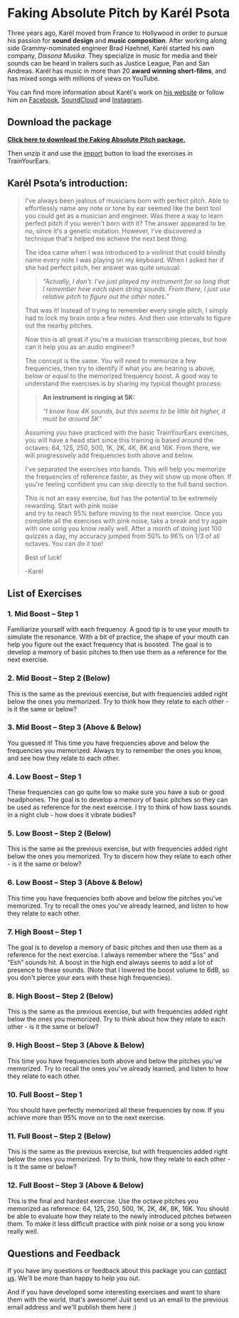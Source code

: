 # Faking Absolute Pitch by Karél Psota

Three years ago, Karél moved from France to Hollywood in order to pursue his passion for **sound design** and **music composition**. After working along side Grammy-nominated engineer Brad Haehnel, Karél started his own company, _Dissona Musika_. They specialize in music for media and their sounds can be heard in trailers such as Justice League, Pan and San Andreas. Karél has music in more than 20 **award winning short-films**, and has mixed songs with millions of views on YouTube.

You can find more information about Karél's work on [his website](http://karelpsota.com/) or follow him on [Facebook](https://www.facebook.com/karelpsotamusic), [SoundCloud](https://soundcloud.com/karelpsota) and [Instagram](https://www.instagram.com/karelpsota/).

## Download the package

[**Click here to download the Faking Absolute Pitch package.**](https://cdn.trainyourears.com/exercises/karel-psota/Faking%20Absolute%20Pitch%20Package%20by%20Karel%20Psota.zip)

Then unzip it and use the [import](../options/designer.md#import) button to load the exercises in TrainYourEars.

## Karél Psota’s introduction:

> I've always been jealous of musicians born with perfect pitch. Able to effortlessly name any note or tone by ear seemed like the best tool you could get as a musician and engineer. Was there a way to learn perfect pitch if you weren't born with it? The answer appeared to be no, since it's a genetic mutation. However, I've discovered a technique that's helped me achieve the next best thing.
>
> The idea came when I was introduced to a violinist that could blindly name every note I was playing on my keyboard. When I asked her if she had perfect pitch, her answer was quite unusual:
>
> > _“Actually, I don't. I've just played my instrument for so long that I remember how each open string sounds. From there, I just use relative pitch to figure out the other notes.”_
>
> That was it! Instead of trying to remember every single pitch, I simply had to lock my brain onto a few notes. And then use intervals to figure out the nearby pitches.
>
> Now this is all great if you're a musician transcribing pieces, but how can it help you as an audio engineer?
>
> The concept is the same. You will need to memorize a few frequencies, then try to identify if what you are hearing is above, below or equal to the memorized frequency boost. A good way to understand the exercises is by sharing my typical thought process:
>
> > **An instrument is ringing at 5K:**
> >
> > _“I know how 4K sounds, but this seems to be little bit higher, it must be around 5K”_
>
> Assuming you have practiced with the basic TrainYourEars exercises, you will have a head start since this training is based around the octaves: 64, 125, 250, 500, 1K, 2K, 4K, 8K and 16K. From there, we will progressively add frequencies both above and below.
>
> I've separated the exercises into bands. This will help you memorize the frequencies of reference faster, as they will show up more often. If you're feeling confident you can skip directly to the full band section.
>
> This is not an easy exercise, but has the potential to be extremely rewarding. Start with pink noise  
> and try to reach 95% before moving to the next exercise. Once you complete all the exercises with pink noise, take a break and try again with one song you know really well. After a month of doing just 100 quizzes a day, my accuracy jumped from 50% to 96% on 1/3 of all octaves. You can do it too!
>
> Best of luck!
>
> -Karél

## List of Exercises

### 1. Mid Boost – Step 1

Familiarize yourself with each frequency. A good tip is to use your mouth to simulate the resonance. With a bit of practice, the shape of your mouth can help you figure out the exact frequency that is boosted. The goal is to develop a memory of basic pitches to then use them as a reference for the next exercise.

### 2. Mid Boost – Step 2 \(Below\)

This is the same as the previous exercise, but with frequencies added right below the ones you memorized. Try to think how they relate to each other - is it the same or below?

### 3. Mid Boost – Step 3 \(Above & Below\)

You guessed it! This time you have frequencies above and below the frequencies you memorized. Always try to remember the ones you know, and see how they relate to each other.

### 4. Low Boost – Step 1

These frequencies can go quite low so make sure you have a sub or good headphones. The goal is to develop a memory of basic pitches so they can be used as reference for the next exercise. I try to think of how bass sounds in a night club - how does it vibrate bodies?

### 5. Low Boost – Step 2 \(Below\)

This is the same as the previous exercise, but with frequencies added right below the ones you memorized. Try to discern how they relate to each other - is it the same or below?

### 6. Low Boost – Step 3 \(Above & Below\)

This time you have frequencies both above and below the pitches you've memorized. Try to recall the ones you've already learned, and listen to how they relate to each other.

### 7. High Boost – Step 1

The goal is to develop a memory of basic pitches and then use them as a reference for the next exercise. I always remember where the “Sss” and “Esh” sounds hit. A boost in the high end always seems to add a lot of presence to these sounds. \(Note that I lowered the boost volume to 6dB, so you don't pierce your ears with these high frequencies\).

### 8. High Boost – Step 2 \(Below\)

This is the same as the previous exercise, but with frequencies added right below the ones you memorized. Try to think about how they relate to each other - is it the same or below?

### 9. High Boost – Step 3 \(Above & Below\)

This time you have frequencies both above and below the pitches you've memorized. Try to recall the ones you've already learned, and listen to how they relate to each other.

### 10. Full Boost – Step 1

You should have perfectly memorized all these frequencies by now. If you achieve more than 95% move on to the next exercise.

### 11. Full Boost – Step 2 \(Below\)

This is the same as the previous exercise, but with frequencies added right below the ones you memorized. Try to think, how they relate to each other - is it the same or below?

### 12. Full Boost – Step 3 \(Above & Below\)

This is the final and hardest exercise. Use the octave pitches you memorized as reference: 64, 125, 250, 500, 1K, 2K, 4K, 8K, 16K. You should be able to evaluate how they relate to the newly introduced pitches between them. To make it less difficult practice with pink noise or a song you know really well.

## Questions and Feedback

If you have any questions or feedback about this package you can [contact us](https://www.trainyourears.com/contact/). We'll be more than happy to help you out.

And if you have developed some interesting exercises and want to share them with the world, that's awesome! Just send us an email to the previous email address and we'll publish them here :\)

